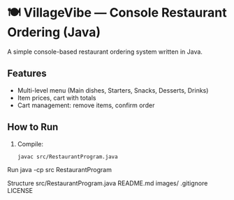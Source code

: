 # 🍽️ VillageVibe — Console Restaurant Ordering (Java)

A simple console-based restaurant ordering system written in Java.  

## Features
- Multi-level menu (Main dishes, Starters, Snacks, Desserts, Drinks)  
- Item prices, cart with totals  
- Cart management: remove items, confirm order  

## How to Run
1. Compile:
   ```bash
   javac src/RestaurantProgram.java

Run
java -cp src RestaurantProgram

Structure 
src/RestaurantProgram.java
README.md
images/
.gitignore
LICENSE
